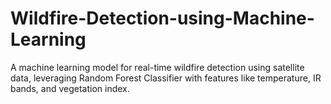 # Wildfire-Detection-using-Machine-Learning
A machine learning model for real-time wildfire detection using satellite data, leveraging Random Forest Classifier with features like temperature, IR bands, and vegetation index.
